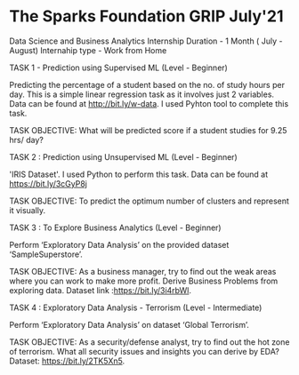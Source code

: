 # The Sparks Foundation GRIP July'21
Data Science and Business Analytics Internship 
Duration - 1 Month ( July - August)
Internahip type - Work from Home

TASK 1 - Prediction using Supervised ML (Level - Beginner)

Predicting the percentage of a student based on the no. of study hours per day. This is a simple linear regression task as it involves just 2 variables. Data can be found at http://bit.ly/w-data. I used Pyhton tool to complete this task.

TASK OBJECTIVE: What will be predicted score if a student studies for 9.25 hrs/ day?


TASK 2 : Prediction using Unsupervised ML (Level - Beginner)

'IRIS Dataset'. I used Python to perform this task. Data can be found at https://bit.ly/3cGyP8j
 
TASK OBJECTIVE: To predict the optimum number of clusters and represent it visually. 


TASK 3 : To Explore Business Analytics (Level - Beginner)

Perform ‘Exploratory Data Analysis’ on the provided dataset ‘SampleSuperstore’. 

TASK OBJECTIVE: As a business manager, try to find out the weak areas where you can work to make more profit. Derive Business Problems from exploring data. 
Dataset link :https://bit.ly/3i4rbWl.


TASK 4 : Exploratory Data Analysis - Terrorism (Level - Intermediate)

Perform ‘Exploratory Data Analysis’ on dataset ‘Global Terrorism’. 

TASK OBJECTIVE: As a security/defense analyst, try to find out the hot zone of terrorism. What all security issues and insights you can derive by EDA? 
Dataset: https://bit.ly/2TK5Xn5. 



